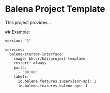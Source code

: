 # Balena Project Template

This project provides...

## Example:

```dockerfile
version: "2"

services:
  balena-starter-interface:
    image: bh.cr/bdi/project-template
    restart: always
    ports:
      - "80:80"
    labels:
      io.balena.features.supervisor-api: 1
      io.balena.features.balena-api: 1
```
